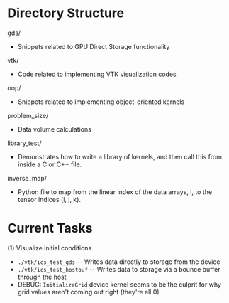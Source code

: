 # Directory Structure
gds/ 
- Snippets related to GPU Direct Storage functionality

vtk/
- Code related to implementing VTK visualization codes

oop/
- Snippets related to implementing object-oriented kernels

problem_size/
- Data volume calculations

library_test/
- Demonstrates how to write a library of kernels, and then call this from inside a C or C++ file.

inverse_map/
- Python file to map from the linear index of the data arrays, l, to the tensor indices (i, j, k).

# Current Tasks
(1) Visualize initial conditions 
- `./vtk/ics_test_gds`
-- Writes data directly to storage from the device
- `./vtk/ics_test_hostbuf`
-- Writes data to storage via a bounce buffer through the host
- DEBUG: `InitializeGrid` device kernel seems to be the culprit for why grid values aren't coming out right (they're all 0).

